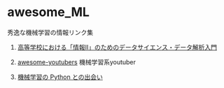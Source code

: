 # awesome_ML
秀逸な機械学習の情報リンク集


1. [高等学校における「情報II」のためのデータサイエンス・データ解析入門](https://www.stat.go.jp/teacher/comp-learn-04.html)


1. [awesome-youtubers](https://github.com/JoseDeFreitas/awesome-youtubers?utm_campaign=piqcy&utm_medium=email&utm_source=Revue%20newsletter#machine-learning)
機械学習系youtuber

1. [機械学習の Python との出会い](https://github.com/tkamishima/mlmpy)
